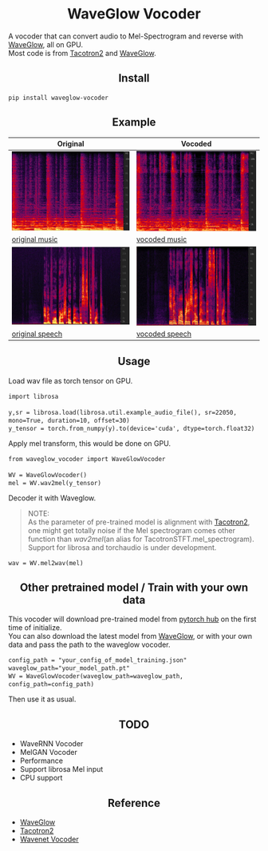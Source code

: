 # <h1 align="center">WaveGlow Vocoder</h1>
A vocoder that can convert audio to Mel-Spectrogram and reverse with [WaveGlow](https://github.com/NVIDIA/waveglow), all on GPU.  
Most code is from [Tacotron2](https://github.com/NVIDIA/tacotron2/) and [WaveGlow](https://github.com/NVIDIA/waveglow).
## <h2 align="center">Install</h1>
```
pip install waveglow-vocoder
```

## <h2 align="center">Example</h1>
 
|  Original   | Vocoded  |
|  ----  | ----  |
| ![img](./examples/music_original.jpg)  | ![img](./examples/music_waveglow.jpg) |
| [original music](./examples/music_original.wav)  | [vocoded music](./examples/music_waveglow.wav) |
| ![img](./examples/speech_vctk_original.jpg)  | ![img](./examples/speech_vctk_waveglow.jpg) |
| [original speech](./examples/speech_vctk_original.wav)  | [vocoded speech](./examples/speech_vctk_waveglow.wav) |

## <h2 align="center">Usage</h1>
Load wav file as torch tensor on GPU.
```
import librosa

y,sr = librosa.load(librosa.util.example_audio_file(), sr=22050, mono=True, duration=10, offset=30)
y_tensor = torch.from_numpy(y).to(device='cuda', dtype=torch.float32)
```
Apply mel transform, this would be done on GPU.
```
from waveglow_vocoder import WaveGlowVocoder

WV = WaveGlowVocoder()
mel = WV.wav2mel(y_tensor)
```
Decoder it with Waveglow.  
>NOTE:  
 As the parameter of pre-trained model is alignment with [Tacotron2](https://github.com/NVIDIA/tacotron2/), one might get totally noise if the Mel spectrogram comes other function than *wav2mel*(an alias for TacotronSTFT.mel_spectrogram).  
 Support for librosa and torchaudio is under development.
```
wav = WV.mel2wav(mel)
```

## <h2 align="center">Other pretrained model / Train with your own data</h1>
This vocoder will download pre-trained model from [pytorch hub](https://pytorch.org/hub/nvidia_deeplearningexamples_waveglow/) on the first time of initialize.  
You can also download the latest model from [WaveGlow](https://github.com/NVIDIA/waveglow), or  with your own data and pass the path to the waveglow vocoder.

```
config_path = "your_config_of_model_training.json"
waveglow_path="your_model_path.pt"
WV = WaveGlowVocoder(waveglow_path=waveglow_path, config_path=config_path)
```
Then use it as usual.


## <h2 align="center">TODO</h1>
- WaveRNN Vocoder
- MelGAN Vocoder
- Performance
- Support librosa Mel input
- CPU support


## <h2 align="center">Reference</h1>
- [WaveGlow](https://github.com/NVIDIA/waveglow)
- [Tacotron2](https://github.com/NVIDIA/tacotron2/)
- [Wavenet Vocoder](https://github.com/r9y9/wavenet_vocoder)

